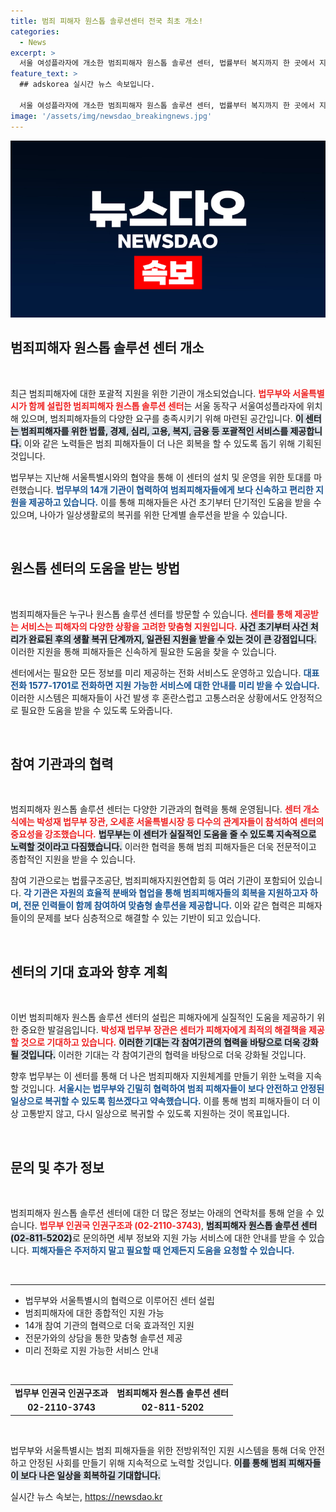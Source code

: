 ```yaml
---
title: 범죄 피해자 원스톱 솔루션센터 전국 최초 개소!
categories:
  - News
excerpt: >
  서울 여성플라자에 개소한 범죄피해자 원스톱 솔루션 센터, 법률부터 복지까지 한 곳에서 지원! 피해자들이 신속하게 도움을 받을 수 있는 새로운 희망의 공간이 열렸습니다. 지금 확인해보세요!
feature_text: >
  ## adskorea 실시간 뉴스 속보입니다.

  서울 여성플라자에 개소한 범죄피해자 원스톱 솔루션 센터, 법률부터 복지까지 한 곳에서 지원! 피해자들이 신속하게 도움을 받을 수 있는 새로운 희망의 공간이 열렸습니다. 지금 확인해보세요!
image: '/assets/img/newsdao_breakingnews.jpg'
---
```


<p><img src="/assets/img/newsdao_breakingnews.jpg" alt="adskorea 속보" /></p>

<h2 data-ke-size="size26">범죄피해자 원스톱 솔루션 센터 개소</h2>

<p data-ke-size="size16">&nbsp;</p>

<p>최근 범죄피해자에 대한 포괄적 지원을 위한 기관이 개소되었습니다. <b><span style="color: #ee2323;">법무부와 서울특별시가 함께 설립한 범죄피해자 원스톱 솔루션 센터</span></b>는 서울 동작구 서울여성플라자에 위치해 있으며, 범죄피해자들의 다양한 요구를 충족시키기 위해 마련된 공간입니다. <b><span style="background-color: #21538527;">이 센터는 범죄피해자를 위한 법률, 경제, 심리, 고용, 복지, 금융 등 포괄적인 서비스를 제공합니다.</span></b> 이와 같은 노력들은 범죄 피해자들이 더 나은 회복을 할 수 있도록 돕기 위해 기획된 것입니다. </p>

<p>법무부는 지난해 서울특별시와의 협약을 통해 이 센터의 설치 및 운영을 위한 토대를 마련했습니다. <b><span style="color: #1a5490;">법무부의 14개 기관이 협력하여 범죄피해자들에게 보다 신속하고 편리한 지원을 제공하고 있습니다.</span></b> 이를 통해 피해자들은 사건 초기부터 단기적인 도움을 받을 수 있으며, 나아가 일상생활로의 복귀를 위한 단계별 솔루션을 받을 수 있습니다.</p>

<p data-ke-size="size16">&nbsp;</p>

<h2 data-ke-size="size26">원스톱 센터의 도움을 받는 방법</h2>

<p data-ke-size="size16">&nbsp;</p>

<p>범죄피해자들은 누구나 원스톱 솔루션 센터를 방문할 수 있습니다. <b><span style="color: #ee2323;">센터를 통해 제공받는 서비스는 피해자의 다양한 상황을 고려한 맞춤형 지원입니다.</span></b> <b><span style="background-color: #21538527;">사건 초기부터 사건 처리가 완료된 후의 생활 복귀 단계까지, 일관된 지원을 받을 수 있는 것이 큰 강점입니다.</span></b> 이러한 지원을 통해 피해자들은 신속하게 필요한 도움을 찾을 수 있습니다.</p>

<p>센터에서는 필요한 모든 정보를 미리 제공하는 전화 서비스도 운영하고 있습니다. <b><span style="color: #1a5490;">대표 전화 1577-1701로 전화하면 지원 가능한 서비스에 대한 안내를 미리 받을 수 있습니다.</span></b> 이러한 시스템은 피해자들이 사건 발생 후 혼란스럽고 고통스러운 상황에서도 안정적으로 필요한 도움을 받을 수 있도록 도와줍니다.</p>

<p data-ke-size="size16">&nbsp;</p>

<h2 data-ke-size="size26">참여 기관과의 협력</h2>

<p data-ke-size="size16">&nbsp;</p>

<p>범죄피해자 원스톱 솔루션 센터는 다양한 기관과의 협력을 통해 운영됩니다. <b><span style="color: #ee2323;">센터 개소식에는 박성재 법무부 장관, 오세훈 서울특별시장 등 다수의 관계자들이 참석하여 센터의 중요성을 강조했습니다.</span></b> <b><span style="background-color: #21538527;">법무부는 이 센터가 실질적인 도움을 줄 수 있도록 지속적으로 노력할 것이라고 다짐했습니다.</span></b> 이러한 협력을 통해 범죄 피해자들은 더욱 전문적이고 종합적인 지원을 받을 수 있습니다.</p>

<p>참여 기관으로는 법률구조공단, 범죄피해자지원연합회 등 여러 기관이 포함되어 있습니다. <b><span style="color: #1a5490;">각 기관은 자원의 효율적 분배와 협업을 통해 범죄피해자들의 회복을 지원하고자 하며, 전문 인력들이 함께 참여하여 맞춤형 솔루션을 제공합니다.</span></b> 이와 같은 협력은 피해자들이의 문제를 보다 심층적으로 해결할 수 있는 기반이 되고 있습니다.</p>

<p data-ke-size="size16">&nbsp;</p>

<h2 data-ke-size="size26">센터의 기대 효과와 향후 계획</h2>

<p data-ke-size="size16">&nbsp;</p>

<p>이번 범죄피해자 원스톱 솔루션 센터의 설립은 피해자에게 실질적인 도움을 제공하기 위한 중요한 발걸음입니다. <b><span style="color: #ee2323;">박성재 법무부 장관은 센터가 피해자에게 최적의 해결책을 제공할 것으로 기대하고 있습니다.</span></b> <b><span style="background-color: #21538527;">이러한 기대는 각 참여기관의 협력을 바탕으로 더욱 강화될 것입니다.</span></b> 이러한 기대는 각 참여기관의 협력을 바탕으로 더욱 강화될 것입니다. </p>

<p>향후 법무부는 이 센터를 통해 더 나은 범죄피해자 지원체계를 만들기 위한 노력을 지속할 것입니다. <b><span style="color: #1a5490;">서울시는 법무부와 긴밀히 협력하여 범죄 피해자들이 보다 안전하고 안정된 일상으로 복귀할 수 있도록 힘쓰겠다고 약속했습니다.</span></b> 이를 통해 범죄 피해자들이 더 이상 고통받지 않고, 다시 일상으로 복귀할 수 있도록 지원하는 것이 목표입니다.</p>

<p data-ke-size="size16">&nbsp;</p>

<h2 data-ke-size="size26">문의 및 추가 정보</h2>

<p data-ke-size="size16">&nbsp;</p>

<p>범죄피해자 원스톱 솔루션 센터에 대한 더 많은 정보는 아래의 연락처를 통해 얻을 수 있습니다. <b><span style="color: #ee2323;">법무부 인권국 인권구조과 (02-2110-3743)</span></b>, <b><span style="background-color: #21538527;">범죄피해자 원스톱 솔루션 센터 (02-811-5202)</span></b>로 문의하면 세부 정보와 지원 가능 서비스에 대한 안내를 받을 수 있습니다. <b><span style="color: #1a5490;">피해자들은 주저하지 말고 필요할 때 언제든지 도움을 요청할 수 있습니다.</span></b></p>

<p data-ke-size="size16">&nbsp;</p> 

<hr>

<ul>
    <li>법무부와 서울특별시의 협력으로 이루어진 센터 설립</li>
    <li>범죄피해자에 대한 종합적인 지원 가능</li>
    <li>14개 참여 기관의 협력으로 더욱 효과적인 지원</li>
    <li>전문가와의 상담을 통한 맞춤형 솔루션 제공</li>
    <li>미리 전화로 지원 가능한 서비스 안내</li>
</ul>

<p data-ke-size="size16">&nbsp;</p>

<table style="width: 100%; border-collapse: collapse;">
    <tbody>
        <tr>
            <td style="text-align: center; height: 17px;"><b>법무부 인권국 인권구조과</b></td>
            <td style="text-align: center; height: 17px;"><b>범죄피해자 원스톱 솔루션 센터</b></td>
        </tr>
        <tr>
            <td style="text-align: center; height: 17px;"><b>02-2110-3743</b></td>
            <td style="text-align: center; height: 17px;"><b>02-811-5202</b></td>
        </tr>
    </tbody>
</table>

<p data-ke-size="size16">&nbsp;</p>

<p>법무부와 서울특별시는 범죄 피해자들을 위한 전방위적인 지원 시스템을 통해 더욱 안전하고 안정된 사회를 만들기 위해 지속적으로 노력할 것입니다. <b><span style="background-color: #21538527;">이를 통해 범죄 피해자들이 보다 나은 일상을 회복하길 기대합니다.</span></b></p>
실시간 뉴스 속보는, <a href="https://newsdao.kr" rel="dofollow">https://newsdao.kr</a>


